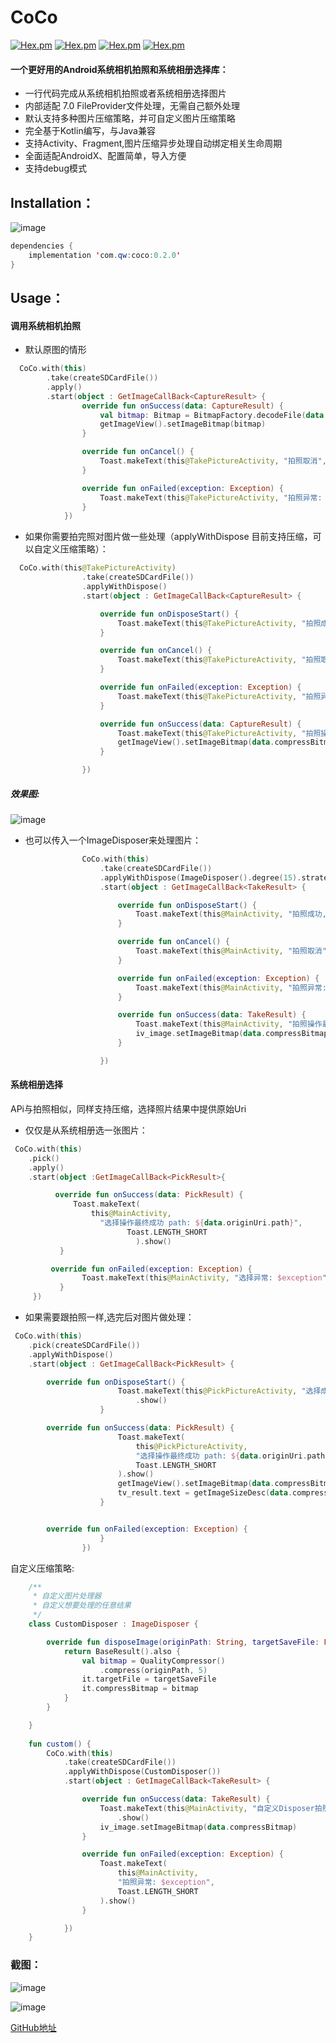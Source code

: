 # CoCo
 [![Hex.pm](https://img.shields.io/badge/download-0.1.0-green)](https://www.apache.org/licenses/LICENSE-2.0)
 [![Hex.pm](https://img.shields.io/badge/Api-4.0%2B-yellow)]()
 [![Hex.pm](https://img.shields.io/hexpm/l/plug.svg)]()
 [![Hex.pm](https://img.shields.io/badge/Jetpack-AndroidX-red)]()
#### 一个更好用的Android系统相机拍照和系统相册选择库：
 - 一行代码完成从系统相机拍照或者系统相册选择图片
 - 内部适配 7.0 FileProvider文件处理，无需自己额外处理
 - 默认支持多种图片压缩策略，并可自定义图片压缩策略
 - 完全基于Kotlin编写，与Java兼容
 - 支持Activity、Fragment,图片压缩异步处理自动绑定相关生命周期
 - 全面适配AndroidX、配置简单，导入方便
 - 支持debug模式
## Installation：

 ![image](https://img-blog.csdnimg.cn/20191009181659912.png)


```java
dependencies {
    implementation 'com.qw:coco:0.2.0'
}

```
## Usage：
#### 调用系统相机拍照

- 默认原图的情形
```kotlin
  CoCo.with(this)
        .take(createSDCardFile())
        .apply()
        .start(object : GetImageCallBack<CaptureResult> {
                override fun onSuccess(data: CaptureResult) {
                    val bitmap: Bitmap = BitmapFactory.decodeFile(data.targetFile!!.path)
                    getImageView().setImageBitmap(bitmap)
                }

                override fun onCancel() {
                    Toast.makeText(this@TakePictureActivity, "拍照取消", Toast.LENGTH_SHORT).show()
                }

                override fun onFailed(exception: Exception) {
                    Toast.makeText(this@TakePictureActivity, "拍照异常: $exception", Toast.LENGTH_SHORT).show()
                }
            })
```
- 如果你需要拍完照对图片做一些处理（applyWithDispose 目前支持压缩，可以自定义压缩策略）：

```kotlin
  CoCo.with(this@TakePictureActivity)
                .take(createSDCardFile())
                .applyWithDispose()
                .start(object : GetImageCallBack<CaptureResult> {

                    override fun onDisposeStart() {
                        Toast.makeText(this@TakePictureActivity, "拍照成功,开始处理", Toast.LENGTH_SHORT).show()
                    }

                    override fun onCancel() {
                        Toast.makeText(this@TakePictureActivity, "拍照取消", Toast.LENGTH_SHORT).show()
                    }

                    override fun onFailed(exception: Exception) {
                        Toast.makeText(this@TakePictureActivity, "拍照异常: $exception", Toast.LENGTH_SHORT).show()
                    }

                    override fun onSuccess(data: CaptureResult) {
                        Toast.makeText(this@TakePictureActivity, "拍照操作最终成功", Toast.LENGTH_SHORT).show()
                        getImageView().setImageBitmap(data.compressBitmap)
                    }

                })
```
##### 效果图:
![image](https://upload-images.jianshu.io/upload_images/4346197-95a4098e9d4b7e98.gif)

- 也可以传入一个ImageDisposer来处理图片：

```kotlin
                CoCo.with(this)
                    .take(createSDCardFile())
                    .applyWithDispose(ImageDisposer().degree(15).strategy(CompressStrategy.MATRIX))
                    .start(object : GetImageCallBack<TakeResult> {

                        override fun onDisposeStart() {
                            Toast.makeText(this@MainActivity, "拍照成功,开始处理", Toast.LENGTH_SHORT).show()
                        }

                        override fun onCancel() {
                            Toast.makeText(this@MainActivity, "拍照取消", Toast.LENGTH_SHORT).show()
                        }

                        override fun onFailed(exception: Exception) {
                            Toast.makeText(this@MainActivity, "拍照异常: $exception", Toast.LENGTH_SHORT).show()
                        }

                        override fun onSuccess(data: TakeResult) {
                            Toast.makeText(this@MainActivity, "拍照操作最终成功", Toast.LENGTH_SHORT).show()
                            iv_image.setImageBitmap(data.compressBitmap)
                        }

                    })
```

#### 系统相册选择
APi与拍照相似，同样支持压缩，选择照片结果中提供原始Uri
- 仅仅是从系统相册选一张图片：

```kotlin
 CoCo.with(this)
    .pick()
    .apply()
    .start(object :GetImageCallBack<PickResult>{

          override fun onSuccess(data: PickResult) {
              Toast.makeText(
                  this@MainActivity,
                    "选择操作最终成功 path: ${data.originUri.path}",
                          Toast.LENGTH_SHORT
                            ).show()
           }

         override fun onFailed(exception: Exception) {
                Toast.makeText(this@MainActivity, "选择异常: $exception", Toast.LENGTH_SHORT).show()
           }
     })
```
- 如果需要跟拍照一样,选完后对图片做处理：
```kotlin
 CoCo.with(this)
    .pick(createSDCardFile())
    .applyWithDispose()
    .start(object : GetImageCallBack<PickResult> {

        override fun onDisposeStart() {
                        Toast.makeText(this@PickPictureActivity, "选择成功,开始处理", Toast.LENGTH_SHORT)
                            .show()
                    }

        override fun onSuccess(data: PickResult) {
                        Toast.makeText(
                            this@PickPictureActivity,
                            "选择操作最终成功 path: ${data.originUri.path}",
                            Toast.LENGTH_SHORT
                        ).show()
                        getImageView().setImageBitmap(data.compressBitmap)
                        tv_result.text = getImageSizeDesc(data.compressBitmap!!)
                    }


        override fun onFailed(exception: Exception) {
                    }
                })
```
自定义压缩策略:

```kotlin
    /**
     * 自定义图片处理器
     * 自定义想要处理的任意结果
     */
    class CustomDisposer : ImageDisposer {

        override fun disposeImage(originPath: String, targetSaveFile: File?): BaseResult {
            return BaseResult().also {
                val bitmap = QualityCompressor()
                    .compress(originPath, 5)
                it.targetFile = targetSaveFile
                it.compressBitmap = bitmap
            }
        }

    }
    
    fun custom() {
        CoCo.with(this)
            .take(createSDCardFile())
            .applyWithDispose(CustomDisposer())
            .start(object : GetImageCallBack<TakeResult> {

                override fun onSuccess(data: TakeResult) {
                    Toast.makeText(this@MainActivity, "自定义Disposer拍照操作最终成功", Toast.LENGTH_SHORT)
                        .show()
                    iv_image.setImageBitmap(data.compressBitmap)
                }

                override fun onFailed(exception: Exception) {
                    Toast.makeText(
                        this@MainActivity,
                        "拍照异常: $exception",
                        Toast.LENGTH_SHORT
                    ).show()
                }

            })
    }
```


### 截图：
![image](https://upload-images.jianshu.io/upload_images/4346197-45eef4367cc55ca1.png)

![image](https://upload-images.jianshu.io/upload_images/4346197-c5b04e7acad92ff3.png)

[GitHub地址](https://github.com/soulqw/SoulPhotoTaker/)
